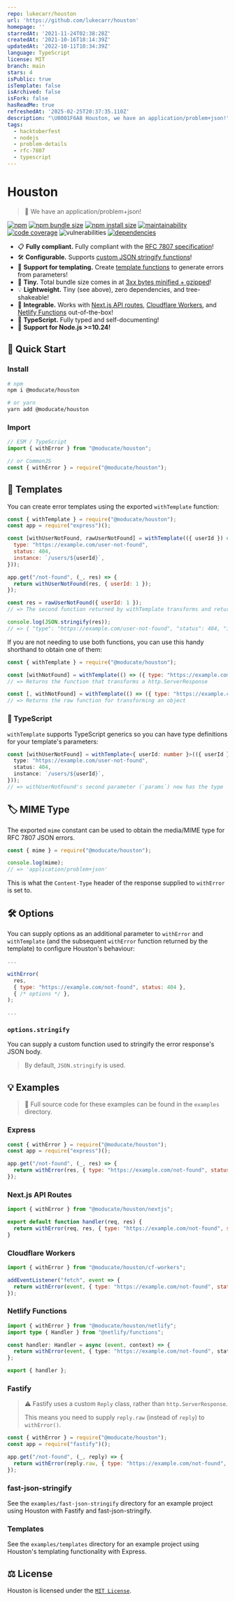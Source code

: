 ```yaml
---
repo: lukecarr/houston
url: 'https://github.com/lukecarr/houston'
homepage: ''
starredAt: '2021-11-24T02:38:28Z'
createdAt: '2021-10-16T18:14:39Z'
updatedAt: '2022-10-11T10:34:39Z'
language: TypeScript
license: MIT
branch: main
stars: 4
isPublic: true
isTemplate: false
isArchived: false
isFork: false
hasReadMe: true
refreshedAt: '2025-02-25T20:37:35.110Z'
description: "\U0001F6A8 Houston, we have an application/problem+json!"
tags:
  - hacktoberfest
  - nodejs
  - problem-details
  - rfc-7807
  - typescript
---
```


# Houston

> 🚨 We have an application/problem+json!

[![npm](https://img.shields.io/npm/v/@moducate/houston?color=blue)](https://npmjs.com/package/@moducate/houston)
[![npm bundle size](https://img.shields.io/bundlephobia/minzip/@moducate/houston?color=success)](https://bundlephobia.com/package/moducate/houston)
[![npm install size](https://packagephobia.com/badge?p=@moducate/houston)](https://packagephobia.com/result?p=@moducate/houston)
[![maintainability](https://img.shields.io/codeclimate/maintainability/lukecarr/houston)](https://codeclimate.com/github/lukecarr/houston)
[![code coverage](https://img.shields.io/codeclimate/coverage/lukecarr/houston)](https://codeclimate.com/github/lukecarr/houston)
![vulnerabilities](https://img.shields.io/snyk/vulnerabilities/npm/@moducate/houston)
[![dependencies](https://img.shields.io/badge/dependencies-0-success)](https://www.npmjs.com/package/@moducate/houston?activeTab=dependencies)

- 📋 **Fully compliant.** Fully compliant with the [RFC 7807 specification](https://datatracker.ietf.org/doc/html/rfc7807)!
- 🛠 **Configurable.** Supports [custom JSON stringify functions](#optionsstringify)!
- 📃 **Support for templating.** Create [template functions](#templates) to generate errors from parameters!
- 🐁 **Tiny.** Total bundle size comes in at [3xx bytes minified + gzipped](https://bundlephobia.com/package/moducate/houston)!
- 💡 **Lightweight.** Tiny (see above), zero dependencies, and tree-shakeable!
- 🤝 **Integrable.** Works with [Next.js API routes](https://nextjs.org/docs/api-routes/introduction), [Cloudflare Workers](https://workers.cloudflare.com), and [Netlify Functions](https://www.netlify.com/products/functions/) out-of-the-box!
- 💪 **TypeScript.** Fully typed and self-documenting!
- 🎉 **Support for Node.js >=10.24!**

## 🚀 Quick Start

### Install

```bash
# npm
npm i @moducate/houston

# or yarn
yarn add @moducate/houston
```

### Import

```js
// ESM / TypeScript
import { withError } from "@moducate/houston";

// or CommonJS
const { withError } = require("@moducate/houston");
```

## 📄 Templates

You can create error templates using the exported `withTemplate` function:

```js
const { withTemplate } = require("@moducate/houston");
const app = require("express")();

const [withUserNotFound, rawUserNotFound] = withTemplate(({ userId }) => ({
  type: "https://example.com/user-not-found",
  status: 404,
  instance: `/users/${userId}`,
}));

app.get("/not-found", (_, res) => {
  return withUserNotFound(res, { userId: 1 });
});

const res = rawUserNotFound({ userId: 1 });
// => The second function returned by withTemplate transforms and returns an object (decoupled from http.ServerResponse)

console.log(JSON.stringify(res));
// => { "type": "https://example.com/user-not-found", "status": 404, "instance": "/users/1" }
```

If you are not needing to use both functions, you can use this handy shorthand to obtain one of them:

```js
const { withTemplate } = require("@moducate/houston");

const [withNotFound] = withTemplate(() => ({ type: "https://example.com/not-found", status: 404 }));
// => Returns the function that transforms a http.ServerResponse

const [, withNotFound] = withTemplate(() => ({ type: "https://example.com/not-found", status: 404 }));
// => Returns the raw function for transforming an object
```

### 💪 TypeScript

`withTemplate` supports TypeScript generics so you can have type definitions for your template's parameters:

```ts
const [withUserNotFound] = withTemplate<{ userId: number }>(({ userId }) => ({
  type: "https://example.com/user-not-found",
  status: 404,
  instance: `/users/${userId}`,
}));
// => withUserNotFound's second parameter (`params`) now has the type `{ userId: number }`
```

## 🏷 MIME Type

The exported `mime` constant can be used to obtain the media/MIME type for RFC 7807 JSON errors.

```js
const { mime } = require("@moducate/houston");

console.log(mime);
// => 'application/problem+json'
```

This is what the `Content-Type` header of the response supplied to `withError` is set to.

## 🛠 Options

You can supply options as an additional parameter to `withError` and `withTemplate` (and the subsequent `withError` function
returned by the template) to configure Houston's behaviour:

```js
...

withError(
  res,
  { type: "https://example.com/not-found", status: 404 },
  { /* options */ },
);

...
```

### `options.stringify`

You can supply a custom function used to stringify the error response's JSON body.

> By default, `JSON.stringify` is used.

## 💡 Examples

> 📁 Full source code for these examples can be found in the `examples` directory.

### Express

```js
const { withError } = require("@moducate/houston");
const app = require("express")();

app.get("/not-found", (_, res) => {
  return withError(res, { type: "https://example.com/not-found", status: 404 });
});
```

### Next.js API Routes

```js
import { withError } from "@moducate/houston/nextjs";

export default function handler(req, res) {
  return withError(req, res, { type: "https://example.com/not-found", status: 404 });
}
```

### Cloudflare Workers

```js
import { withError } from "@moducate/houston/cf-workers";

addEventListener("fetch", event => {
  return withError(event, { type: "https://example.com/not-found", status: 404 });
});
```

### Netlify Functions

```ts
import { withError } from "@moducate/houston/netlify";
import type { Handler } from "@netlify/functions";

const handler: Handler = async (event, context) => {
  return withError(event, { type: "https://example.com/not-found", status: 404 });
};

export { handler };
```

### Fastify

> ⚠ Fastify uses a custom `Reply` class, rather than `http.ServerResponse`.
>
> This means you need to supply `reply.raw` (instead of `reply`) to `withError()`.

```js
const { withError } = require("@moducate/houston");
const app = require("fastify")();

app.get("/not-found", (_, reply) => {
  return withError(reply.raw, { type: "https://example.com/not-found", status: 404 });
});
```

### fast-json-stringify

See the `examples/fast-json-stringify` directory for an example project using Houston with Fastify and fast-json-stringify.

### Templates

See the `examples/templates` directory for an example project using Houston's templating functionality with Express.

## ⚖ License

Houston is licensed under the [`MIT License`](LICENSE).
